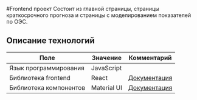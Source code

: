 #Frontend проект
Состоит из главной страницы, страницы краткосрочного прогноза и страницы с моделированием показателей по ОЭС.

## Описание технологий

| Поле | Значение | Комментарий |
| ---------------- | ----------- | -------------------------------------------|
| Язык программирования | JavaScript | |
| Библиотека frontend | React | [Документация](https://ru.reactjs.org/) |
| Библиотека компонентов | Material UI| [Документация](https://material-ui.com/ru/) |
